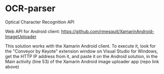 # OCR-parser

Optical Character Recognition API

Web API for Android client: https://github.com/rmesquit/XamarinAndroid-ImageUploader
<p>This solution works with the Xamarin Android client. To execute it, look for the "Conveyor by Keyote" extension window on Visual Studio for Windows, get the HTTP IP address from it, and paste it on the Android solution, in the Main activity (line 53) of the Xamarin Android image uploader app (repo link above)</p>

